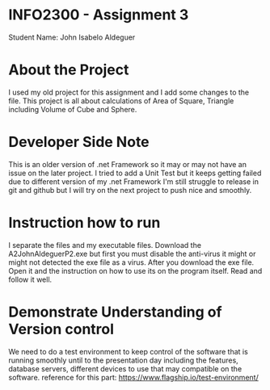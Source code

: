 # INFO2300 - Assignment 3 
Student Name: John Isabelo Aldeguer

# About the Project
I used my old project for this assignment and I add some changes to the file.
This project is all about calculations of Area of Square, Triangle including Volume of Cube and Sphere.

# Developer Side Note
This is an older version of .net Framework so it may or may not have an issue on the later project.
I tried to add a Unit Test but it keeps getting failed due to different version of my .net Framework
I'm still struggle to release in git and github but I will try on the next project to push nice and smoothly.

# Instruction how to run
I separate the files and my executable files. Download the A2JohnAldeguerP2.exe but first you must disable the anti-virus it might or might not detected the exe file as a virus. After you download the exe file. Open it and the instruction on how to use its on the program itself. Read and follow it well.

# Demonstrate Understanding of Version control
We need to do a test environment to keep control of the software that is running smoothly until to the presentation day including the features, database servers, different devices to use that may compatible on the software.
reference for this part: https://www.flagship.io/test-environment/
